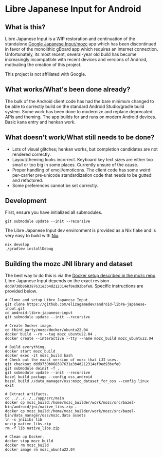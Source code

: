 # Libre Japanese Input for Android

## What is this?

Libre Japanese Input is a WIP restoration and continuation of the standalone
[Google Japanese Input/mozc](https://github.com/google/mozc) app which has been
discontinued in favor of the monolithic gBoard app which requires an internet
connection. Unfortunately, its most recent, several-year old build has become
increasingly incompatible with recent devices and versions of Android,
motivating the creation of this project.

This project is not affiliated with Google.

## What works/What's been done already?

The bulk of the Android client code has had the bare minimum changed to be able
to correctly build on the standard Android Studio/gradle build system. Some work
has been done to modernize and replace deprecated APIs and theming. The app
builds for and runs on modern Android devices. Basic kana entry and henkan work.

## What doesn't work/What still needs to be done?

- Lots of visual glitches; henkan works, but completion candidates are not
  rendered correctly.
- Layout/theming looks incorrect. Keyboard key text sizes are either too small
  or too big in some places. Currently unsure of the cause.
- Proper handling of emoji/emoticons. The client code has some weird per-carrier
  pre-unicode standardization code that needs to be gutted and refactored.
- Some preferences cannot be set correctly.

## Development

First, ensure you have initialized all submodules.

```shell
git submodule update --init --recursive
```

The Libre Japanese Input dev environment is provided as a Nix flake and is very
easy to build with [Nix](https://nixos.org/).

```shell
nix develop
./gradlew installDebug
```

## Building the mozc JNI library and dataset

The best way to do this is via the [Docker setup described in the mozc
repo](https://github.com/google/mozc/blob/master/docs/build_mozc_in_docker.md).
Libre Japanese Input depends on the exact revision
`ddd9730b068387631e3b4d212314ef0ed93befe0`. Specific instructions are provided
below.

```shell
# Clone and setup Libre Japanese Input.
git clone https://github.com/elizagamedev/android-libre-japanese-input.git
cd android-libre-japanese-input
git submodule update --init --recursive

# Create Docker image.
cd third_party/mozc/docker/ubuntu22.04
docker build --rm --tag mozc_ubuntu22.04 .
docker create --interactive --tty --name mozc_build mozc_ubuntu22.04

# Build everything.
docker start mozc_build
docker exec -it mozc_build bash
# Check out the exact version of mozc that LJI uses.
git checkout ddd9730b068387631e3b4d212314ef0ed93befe0
git submodule deinit -f .
git submodule update --init --recursive
bazel build package --config oss_android
bazel build //data_manager/oss:mozc_dataset_for_oss --config linux
exit

# Extract artifacts.
cd ../../../../app/src/main
docker cp mozc_build:/home/mozc_builder/work/mozc/src/bazel-bin/android/jni/native_libs.zip .
docker cp mozc_build:/home/mozc_builder/work/mozc/src/bazel-bin/data_manager/oss/mozc.data assets
ln -s jniLibs lib
unzip native_libs.zip
rm -f lib native_libs.zip

# Clean up Docker.
docker stop mozc_build
docker rm mozc_build
docker image rm mozc_ubuntu22.04
```

